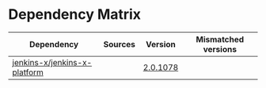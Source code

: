 # Dependency Matrix

Dependency | Sources | Version | Mismatched versions
---------- | ------- | ------- | -------------------
[jenkins-x/jenkins-x-platform](https://github.com/jenkins-x/jenkins-x-platform.git) |  | [2.0.1078](https://github.com/jenkins-x/jenkins-x-platform/releases/tag/v2.0.1078) | 
